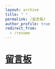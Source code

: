 ```yaml
---
layout: archive
title: " "
permalink: /留言板/
author_profile: true
redirect_from:
  - /resume
---
```


# [留言板](https://github.com/wang20203/-2025.github.io/issues/1)
